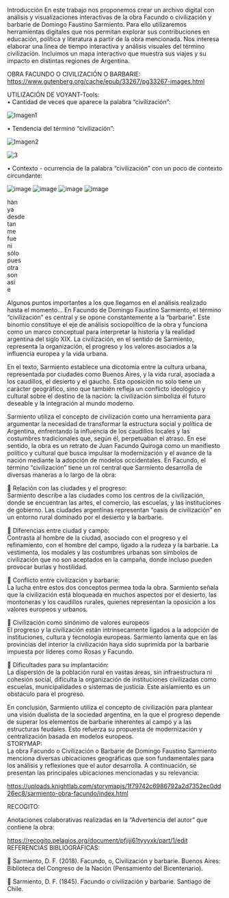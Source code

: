 Introducción
En este trabajo nos proponemos crear un archivo digital con análisis y visualizaciones interactivas de la obra Facundo o civilización y barbarie de Domingo Faustino Sarmiento. 
Para ello utilizaremos herramientas digitales que nos permitan explorar sus contribuciones en educación, política y literatura a partir de la obra mencionada. Nos interesa elaborar una línea de tiempo interactiva y análisis visuales del término civilización. Incluimos un mapa interactivo que muestra sus viajes y su impacto en distintas regiones de Argentina.


OBRA FACUNDO O CIVILIZACIÓN O BARBARIE:  
https://www.gutenberg.org/cache/epub/33267/pg33267-images.html


UTILIZACIÓN DE VOYANT-Tools:   
•	Cantidad de veces que aparece la palabra “civilización”:


![Imagen1](https://github.com/user-attachments/assets/345cd636-0536-4172-8493-1f6ba0e90bd4)


•	Tendencia del término “civilización”:  

![Imagen2](https://github.com/user-attachments/assets/d6dd4e42-4cb5-4dfa-aee8-406f665227f0)

![3](https://github.com/user-attachments/assets/27117f4c-611b-4530-9b52-0df6469741c1)

•	Contexto - ocurrencia de la palabra “civilización” con un poco de contexto circundante:  

![image](https://github.com/user-attachments/assets/126b7902-f31c-4fe4-8c57-757adc0f2927)
![image](https://github.com/user-attachments/assets/7a5d5381-bcfe-4fba-a0b5-f0161c8eb61f)
![image](https://github.com/user-attachments/assets/9555e580-8393-4799-b4a4-3fcf1b86491b)
![image](https://github.com/user-attachments/assets/10c568ea-eb54-4201-abe1-d4f4376eccf0)

han  
ya  
desde  
tan  
me  
fue  
ni   
sólo  
pues  
otra  
son   
así  
e  


Algunos puntos importantes a los que llegamos en el análisis realizado hasta el momento…
En Facundo de Domingo Faustino Sarmiento, el término “civilización” es central y se opone constantemente a la “barbarie”. Este binomio constituye el eje de análisis sociopolítico de la obra y funciona como un marco conceptual para interpretar la historia y la realidad argentina del siglo XIX. La civilización, en el sentido de Sarmiento, representa la organización, el progreso y los valores asociados a la influencia europea y la vida urbana.
 
En el texto, Sarmiento establece una dicotomía entre la cultura urbana, representada por ciudades como Buenos Aires, y la vida rural, asociada a los caudillos, el desierto y el gaucho. Esta oposición no solo tiene un carácter geográfico, sino que también refleja un conflicto ideológico y cultural sobre el destino de la nación: la civilización simboliza el futuro deseable y la integración al mundo moderno.

Sarmiento utiliza el concepto de civilización como una herramienta para argumentar la necesidad de transformar la estructura social y política de Argentina, enfrentando la influencia de los caudillos locales y las costumbres tradicionales que, según él, perpetuaban el atraso. En ese sentido, la obra es un retrato de Juan Facundo Quiroga como un manifiesto político y cultural que busca impulsar la modernización y el avance de la nación mediante la adopción de modelos occidentales.
En Facundo, el término “civilización” tiene un rol central que Sarmiento desarrolla de diversas maneras a lo largo de la obra:

	Relación con las ciudades y el progreso:  
Sarmiento describe a las ciudades como los centros de la civilización, donde se encuentran las artes, el comercio, las escuelas, y las instituciones de gobierno. Las ciudades argentinas representan “oasis de civilización” en un entorno rural dominado por el desierto y la barbarie.

	Diferencias entre ciudad y campo:  
Contrasta al hombre de la ciudad, asociado con el progreso y el refinamiento, con el hombre del campo, ligado a la rudeza y la barbarie. La vestimenta, los modales y las costumbres urbanas son símbolos de civilización que no son aceptados en la campaña, donde incluso pueden provocar burlas y hostilidad.

	Conflicto entre civilización y barbarie:  
La lucha entre estos dos conceptos permea toda la obra. Sarmiento señala que la civilización está bloqueada en muchos aspectos por el desierto, las montoneras y los caudillos rurales, quienes representan la oposición a los valores europeos y urbanos.

	Civilización como sinónimo de valores europeos  
El progreso y la civilización están intrínsecamente ligados a la adopción de instituciones, cultura y tecnología europeas. Sarmiento lamenta que en las provincias del interior la civilización haya sido suprimida por la barbarie impuesta por líderes como Rosas y Facundo.

	Dificultades para su implantación:  
La dispersión de la población rural en vastas áreas, sin infraestructura ni cohesión social, dificulta la organización de instituciones civilizadas como escuelas, municipalidades o sistemas de justicia. Este aislamiento es un obstáculo para el progreso.

En conclusión, Sarmiento utiliza el concepto de civilización para plantear una visión dualista de la sociedad argentina, en la que el progreso depende de superar los elementos de barbarie inherentes al campo y a las estructuras feudales. Esto refuerza su propuesta de modernización y centralización basada en modelos europeos.  
STORYMAP:  
La obra Facundo o Civilización o Barbarie de Domingo Faustino Sarmiento menciona diversas ubicaciones geográficas que son fundamentales para los análisis y reflexiones que el autor desarrolla. A continuación, se presentan las principales ubicaciones mencionadas y su relevancia:  

https://uploads.knightlab.com/storymapjs/1f79742c6986792a2d7352ec0dd26ec8/sarmiento-obra-facundo/index.html


RECOGITO:  

Anotaciones colaborativas realizadas en la “Advertencia del autor” que contiene la obra:  

https://recogito.pelagios.org/document/pfjijj61tyyyxk/part/1/edit  
REFERENCIAS BIBLIOGRÁFICAS:  

	Sarmiento, D. F. (2018). Facundo, o, Civilización y barbarie. Buenos Aires: Biblioteca del Congreso de la Nación (Pensamiento del Bicentenario).  

	Sarmiento, D. F. (1845). Facundo o civilización y barbarie. Santiago de Chile.  

